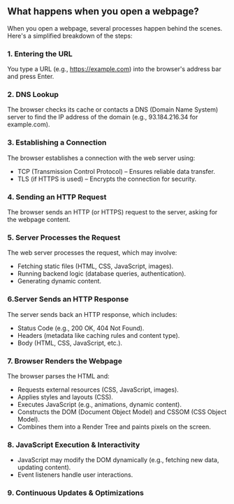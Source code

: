 ## What happens when you open a webpage?
When you open a webpage, several processes happen behind the scenes. Here's a simplified breakdown of the steps:

### 1. Entering the URL
You type a URL (e.g., https://example.com) into the browser's address bar and press Enter.
### 2. DNS Lookup
The browser checks its cache or contacts a DNS (Domain Name System) server to find the IP address of the domain (e.g., 93.184.216.34 for example.com).
### 3. Establishing a Connection
The browser establishes a connection with the web server using:
- TCP (Transmission Control Protocol) – Ensures reliable data transfer.
- TLS (if HTTPS is used) – Encrypts the connection for security.

### 4. Sending an HTTP Request
The browser sends an HTTP (or HTTPS) request to the server, asking for the webpage content.

### 5. Server Processes the Request
The web server processes the request, which may involve:
- Fetching static files (HTML, CSS, JavaScript, images).
- Running backend logic (database queries, authentication).
- Generating dynamic content.

### 6.Server Sends an HTTP Response
The server sends back an HTTP response, which includes:
- Status Code (e.g., 200 OK, 404 Not Found).
- Headers (metadata like caching rules and content type).
- Body (HTML, CSS, JavaScript, etc.).

### 7. Browser Renders the Webpage
The browser parses the HTML and:
- Requests external resources (CSS, JavaScript, images).
- Applies styles and layouts (CSS).
- Executes JavaScript (e.g., animations, dynamic content).
- Constructs the DOM (Document Object Model) and CSSOM (CSS Object Model).
- Combines them into a Render Tree and paints pixels on the screen.

### 8. JavaScript Execution & Interactivity
- JavaScript may modify the DOM dynamically (e.g., fetching new data, updating content).
- Event listeners handle user interactions.

### 9. Continuous Updates & Optimizations
